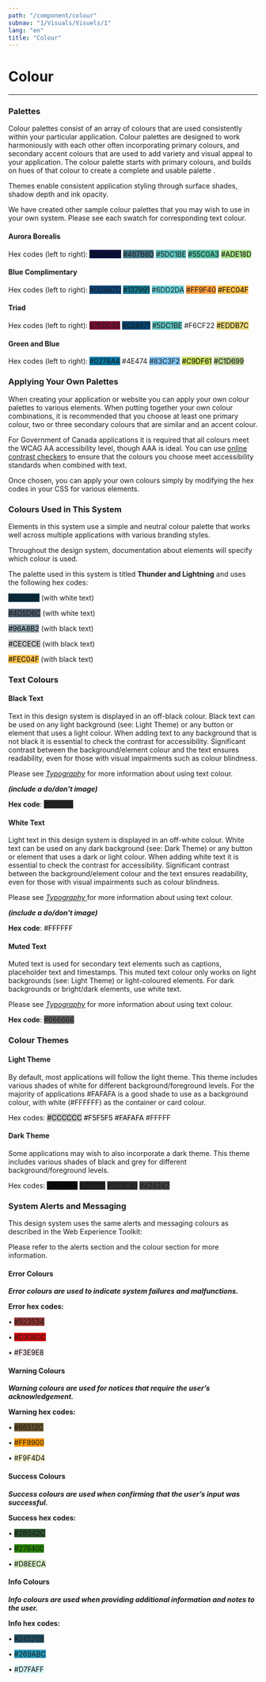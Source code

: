 ```yaml
---
path: "/component/colour"
subnav: "1/Visuals/Visuels/1"
lang: "en"
title: "Colour"
---
```


# Colour
<hr />

### Palettes

Colour palettes consist of an array of colours that are used consistently within your particular application. Colour palettes are designed to work harmoniously with each other often incorporating primary colours, and secondary accent colours that are used to add variety and visual appeal to your application. The colour palette starts with primary colours, and builds on hues of that colour to create a complete and usable palette .

Themes enable consistent application styling through surface shades, shadow depth and ink opacity.

We have created other sample colour palettes that you may wish to use in your own system. Please see each swatch for corresponding text colour.

#### Aurora Borealis


Hex codes \(left to right\): <badge style="background-color: #000A3D">#000A3D</badge> <badge style="background-color: #467B8D">#467B8D</badge> <badge style="background-color: #5DC1BE">#5DC1BE</badge> <badge style="background-color: #55C0A3">#55C0A3</badge> <badge style="background-color: #ADE18D; color: black">#ADE18D</badge>

#### Blue Complimentary


Hex codes \(left to right\): <badge style="background-color: #0D467D">#0D467D</badge> <badge style="background-color: #137991">#137991</badge> <badge style="background-color: #6DD2DA">#6DD2DA</badge> <badge style="background-color: #FF9F40">#FF9F40</badge> <badge style="background-color: #FEC04F; color: black">#FEC04F</badge>

#### Triad

Hex codes \(left to right\): <badge style="background-color: #7E0C33">#7E0C33</badge> <badge style="background-color: #024571">#024571</badge> <badge style="background-color: #5DC1BE">#5DC1BE</badge> <badge style="background-color: #F6CF22F">#F6CF22</badge> <badge style="background-color: #EDDB7C; color: black">#EDDB7C</badge>

#### Green and Blue

Hex codes \(left to right\): <badge style="background-color: #0278A4">#0278A4</badge> <badge style="background-color: #4E474">#4E474</badge> <badge style="background-color: #83C3F2">#83C3F2</badge> <badge style="background-color: #C9DF61; color: black">#C9DF61</badge> <badge style="background-color: #C1D699; color: black">#C1D699</badge>

### Applying Your Own Palettes

When creating your application or website you can apply your own colour palettes to various elements. When putting together your own colour combinations, it is recommended that you choose at least one primary colour, two or three secondary colours that are similar and an accent colour.

For Government of Canada applications it is required that all colours meet the WCAG AA accessibility level, though AAA is ideal. You can use [online contrast checkers](https://webaim.org/resources/contrastchecker/) to ensure that the colours you choose meet accessibility standards when combined with text.

Once chosen, you can apply your own colours simply by modifying the hex codes in your CSS for various elements.


### Colours Used in This System

Elements in this system use a simple and neutral colour palette that works well across multiple applications with various branding styles.

Throughout the design system, documentation about elements will specify which colour is used.

The palette used in this system is titled **Thunder and Lightning** and uses the following hex codes:

<badge style="background-color: #002D42">#002D42</badge> \(with white text\)

<badge style="background-color: #4D5D6C">#4D5D6C</badge> \(with white text\)

<badge style="background-color: #96A8B2; color: black">#96A8B2</badge> \(with black text\)

<badge style="background-color: #CECECE; color: black">#CECECE</badge> \(with black text\)

<badge style="background-color: #FEC04F; color: black">#FEC04F</badge> \(with black text\)


### Text Colours


#### Black Text

Text in this design system is displayed in an off-black colour. Black text can be used on any light background \(see: Light Theme\) or any button or element that uses a light colour. When adding text to any background that is not black it is essential to check the contrast for accessibility. Significant contrast between the background/element colour and the text ensures readability, even for those with visual impairments such as colour blindness.

Please see [_Typography_](/typography.md) for more information about using text colour.

_**\(include a do/don't image\)**_

**Hex code**: <badge style="background-color: #252525">#252525</badge>

#### White Text

Light text in this design system is displayed in an off-white colour. White text can be used on any dark background \(see: Dark Theme\) or any button or element that uses a dark or light colour. When adding white text it is essential to check the contrast for accessibility. Significant contrast between the background/element colour and the text ensures readability, even for those with visual impairments such as colour blindness.

Please see [_Typography_ ](/typography.md)for more information about using text colour.

_**\(include a do/don't image\)**_

**Hex code**: <badge style="background-color: #FFFFFF; color: black">#FFFFFF</badge>

#### Muted Text

Muted text is used for secondary text elements such as captions, placeholder text and timestamps. This muted text colour only works on light backgrounds \(see: Light Theme\) or light-coloured elements. For dark backgrounds or bright/dark elements, use white text.

Please see [_Typography_](/typography.md) for more information about using text colour.

**Hex code**: <badge style="background-color: #666666">#666666</badge>

### Colour Themes

#### Light Theme

By default, most applications will follow the light theme. This theme includes various shades of white for different background/foreground levels. For the majority of applications #FAFAFA is a good shade to use as a background colour, with white (#FFFFFF) as the container or card colour.

Hex codes: <badge style="background-color: #CCCCCC; color: black">#CCCCCC</badge> <badge style="background-color: #F5F5F5; color: black">#F5F5F5</badge> <badge style="background-color: #FAFAFA; color: black">#FAFAFA</badge> <badge style="background-color: #FFFFF">#FFFFF</badge>


#### Dark Theme

Some applications may wish to also incorporate a dark theme. This theme includes various shades of black and grey for different background/foreground levels.

Hex codes: <badge style="background-color: #000000">#000000</badge> <badge style="background-color: #212121">#212121</badge> <badge style="background-color: #303030">#303030</badge> <badge style="background-color: #424242">#424242</badge>


### System Alerts and Messaging

This design system uses the same alerts and messaging colours as described in the Web Experience Toolkit:

Please refer to the alerts section and the colour section for more information.


#### Error Colours


_**Error colours are used to indicate system failures and malfunctions.**_

**Error hex codes:**  

•    <badge style="background-color: #923534">#923534</badge>

•    <badge style="background-color: #D3080C">#D3080C</badge>

•    <badge style="background-color: #F3E9E8; color: black">#F3E9E8</badge>


#### Warning Colours

_**Warning colours are used for notices that require the user’s acknowledgement.**_

**Warning hex codes:**  

•    <badge style="background-color: #66512C">#66512C</badge>

•    <badge style="background-color: #FF9900">#FF9900</badge>

•    <badge style="background-color: #F9F4D4; color: black">#F9F4D4</badge>

#### Success Colours

_**Success colours are used when confirming that the user’s input was successful.**_

**Success hex codes:**

•    <badge style="background-color: #2B542C">#2B542C</badge>

•    <badge style="background-color: #278400">#278400</badge>

•    <badge style="background-color: #D8EECA; color: black">#D8EECA</badge>

#### Info Colours

_**Info colours are used when providing additional information and notes to the user.**_

**Info hex codes:**  

•    <badge style="background-color: #245269">#245269</badge>

•    <badge style="background-color: #269ABC">#269ABC</badge>

•    <badge style="background-color: #D7FAFF; color: black">#D7FAFF</badge>
